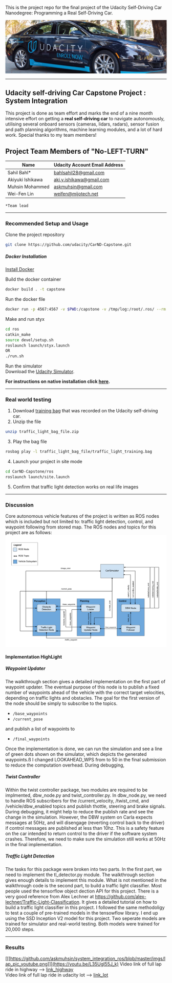 This is the project repo for the final project of the Udacity Self-Driving Car Nanodegree: Programming a Real Self-Driving Car.      

![Carla](https://github.com/askmuhsin/system_integration_ros/blob/master/imgs/carla.jpg)

---
## Udacity self-driving Car Capstone Project : System Integration
This project is done as team effort and marks the end of a nine month intensive effort on getting a **real self-driving car** to navigate autonomously, utilising several onboard sensors (cameras, lidars, radars), sensor fusion and path planning algorithms, machine learning modules, and a lot of hard work. Special thanks to my team members!     

## Project Team Members of "No-LEFT-TURN"
|Name              |Udacity Account Email Address|
|------------------|-----------------------------|
|Sahil Bahl*       |bahlsahil28@gmail.com        |
|Akiyuki Ishikawa  |aki.y.ishikawa@gmail.com     |
|Muhsin Mohammed   |askmuhsin@gmail.com          |
|Wei-Fen Lin       |weifen@mijotech.net          |       

`*Team lead`

---
### Recommended Setup and Usage
Clone the project repository
```bash
git clone https://github.com/udacity/CarND-Capstone.git
```

##### Docker Installation
[Install Docker](https://docs.docker.com/engine/installation/)

Build the docker container
```bash
docker build . -t capstone
```

Run the docker file
```bash
docker run -p 4567:4567 -v $PWD:/capstone -v /tmp/log:/root/.ros/ --rm -it capstone
```

Make and run styx
```bash
cd ros
catkin_make
source devel/setup.sh
roslaunch launch/styx.launch
OR
./run.sh
```
Run the simulator     
Download the [Udacity Simulator](https://github.com/udacity/CarND-Capstone/releases).

**For instructions on native installation click [here](https://github.com/askmuhsin/system_integration_ros/blob/master/imgs/additional_info.md).**

---
### Real world testing
1. Download [training bag](https://s3-us-west-1.amazonaws.com/udacity-selfdrivingcar/traffic_light_bag_file.zip) that was recorded on the Udacity self-driving car.
2. Unzip the file
```bash
unzip traffic_light_bag_file.zip
```
3. Play the bag file
```bash
rosbag play -l traffic_light_bag_file/traffic_light_training.bag
```
4. Launch your project in site mode
```bash
cd CarND-Capstone/ros
roslaunch launch/site.launch
```
5. Confirm that traffic light detection works on real life images

---
### Discussion
Core autonomous vehicle features of the project is written as ROS nodes which is included but not limited to: traffic light detection, control, and waypoint following from stored map. The ROS nodes and topics for this project are as follows:   
![ros_graph](https://github.com/askmuhsin/system_integration_ros/blob/master/imgs/final-project-ros-graph-v2.png)   

#### Implementation HighLight
##### Waypoint Updater
  The walkthrough section gives a detailed implementation on the first part of waypoint updater. The eventual purpose of this node is to publish a fixed number of waypoints ahead of the vehicle with the correct target velocities, depending on traffic lights and obstacles. The goal for the first version of the node should be simply to subscribe to the topics.
-   `/base_waypoints`
-   `/current_pose`

and publish a list of waypoints to

-   `/final_waypoints`

Once the implementation is done, we can run the simulation and see a line of green dots shown on the simulator, which depicts the generated waypoints.ß
I changed LOOKAHEAD_WPS from to 50 in the final submission to reduce the computation overhead. During debugging,

##### Twist Controller
  Within the twist controller package, two modules are required to be implmented, dbw_node.py and twist_controller.py. In dbw_node.py, we need to handle ROS subscribers for  the /current_velocity, /twist_cmd, and /vehicle/dbw_enabled topics and publish thottle, steering and brake signals. During debugging, it might help to reduce the publish rate and see the change in the simulation. However, the DBW system on Carla expects messages at 50Hz, and will disengage (reverting control back to the driver) if control messages are published at less than 10hz. This is a safety feature on the car intended to return control to the driver if the software system crashes.  Therefore, we need to make sure the simulation still works at 50Hz in the final implementation.

##### Traffic Light Detection
  The tasks for this package were broken into two parts. In the first part, we need to implement the tl_detector.py module. The walkthrough section gives enough details to implement this module. What is not mentioned in the walkthrough code is the second part, to build a traffic light classifier. Most people used the tensorflow object dection API for this project. There is a very good reference from Alex Lechner at https://github.com/alex-lechner/Traffic-Light-Classification. It gives a detailed tutorial on how to build a traffic light classifier in this project. I followed the same methodoligy to test a couple of pre-trained models in the tensowflow library.
  I end up using the SSD Inception V2 model for this project. Two seperate models are trained for simulator and real-world testing. Both models were trained for 20,000 steps.

---
### Results   
[[[https://github.com/askmuhsin/system_integration_ros/blob/master/imgs/lap_pic_youtube.png]]](https://youtu.be/L35UgI55J_k)
Video link of full lap ride in highway -->  [link_highway](https://youtu.be/L35UgI55J_k)       
Video link of full lap ride in udacity lot -->  [link_lot](https://youtu.be/GNqRoENU62I)       
